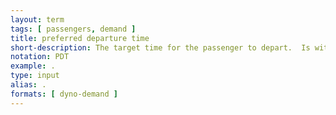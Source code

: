 ```yaml
---
layout: term
tags: [ passengers, demand ]
title: preferred departure time
short-description: The target time for the passenger to depart.  Is within the departure time window.  In trips with more rigidity surrounding the departure time (i.e. commuting home from work), the preferred departure time is often used for finding a forward shortest path to the destination. 
notation: PDT
example: .
type: input
alias: .
formats: [ dyno-demand ]
---
```

